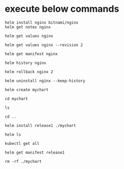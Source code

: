 # execute below commands
```
helm install nginx bitnami/nginx
helm get notes nginx
```
```
helm get values nginx
```
```
helm get values nginx --revision 2
```
```
helm get manifest nginx
```
```
helm history nginx
```
```
helm rollback nginx 2
```
```
helm uninstall nginx --keep-history
```
```
helm create mychart
```
```
cd mychart
```
```
ls
```
```
cd ..
```
```
helm install release1 ./mychart
```
```
helm ls
```
```
kubectl get all
```
```
helm get manifest release1
```
```
rm -rf ./mychart
```

